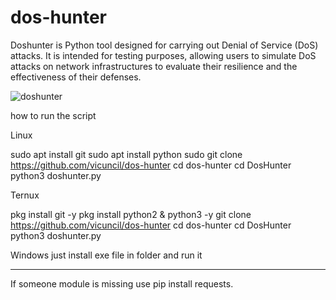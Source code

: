 # dos-hunter
Doshunter is Python tool designed for carrying out Denial of Service (DoS) attacks. It is intended for testing purposes, allowing users to simulate DoS attacks on network infrastructures to evaluate their resilience and the effectiveness of their defenses.

![doshunter](https://github.com/user-attachments/assets/c22edecb-70f6-45f8-9b49-6d0c9b0329c6)


how to run the script

Linux

sudo apt install git
sudo apt install python
sudo git clone https://github.com/vicuncil/dos-hunter
cd dos-hunter
cd DosHunter
python3 doshunter.py

Ternux

pkg install git -y
pkg install python2 & python3 -y
git clone https://github.com/vicuncil/dos-hunter
cd dos-hunter
cd DosHunter
python3 doshunter.py

Windows
just install exe file in folder and run it

-------------------------------------------
If someone module is missing use pip install requests.

